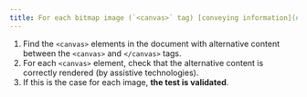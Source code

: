 ```yaml
---
title: For each bitmap image (`<canvas>` tag) [conveying information](#image-conveying-information) and having an [alternative content](#alternative-content) between `<canvas>` and `</canvas>`, is this [alternative content](#alternative-content) [correctly rendered (by assistive technologies)](#correctly-rendered-by-assistive-technologies)?
---
```


1. Find the `<canvas>` elements in the document with alternative content between the `<canvas>` and `</canvas>` tags.
2. For each `<canvas>` element, check that the alternative content is correctly rendered (by assistive technologies).
3. If this is the case for each image, **the test is validated**.
